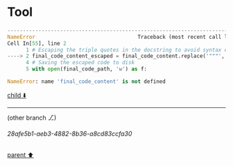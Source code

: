 # Tool

```python
---------------------------------------------------------------------------
NameError                                 Traceback (most recent call last)
Cell In[55], line 2
      1 # Escaping the triple quotes in the docstring to avoid syntax errors
----> 2 final_code_content_escaped = final_code_content.replace('"""', '\\"""')
      4 # Saving the escaped code to disk
      5 with open(final_code_path, 'w') as f:

NameError: name 'final_code_content' is not defined

```

[child ⬇️](#28afe5b1-aeb3-4882-8b36-a8cd83ccfa30)

---

(other branch ⎇)
###### 28afe5b1-aeb3-4882-8b36-a8cd83ccfa30
[parent ⬆️](#c54debe1-d2a3-4c20-a2f4-5fbe33112266)
